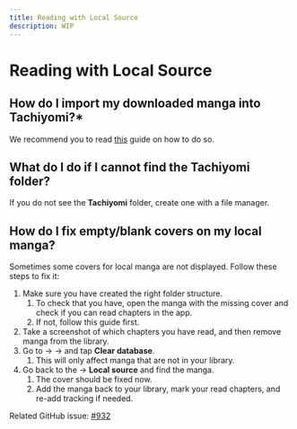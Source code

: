 ```yaml
---
title: Reading with Local Source
description: WIP
---
```


# Reading with Local Source

## How do I import my downloaded manga into Tachiyomi?*

We recommend you to read [this](../../../guides/local-manga.md) guide on how to do so.

## What do I do if I cannot find the Tachiyomi folder?

If you do not see the **Tachiyomi** folder, create one with a file manager.

## How do I fix empty/blank covers on my local manga?

Sometimes some covers for local manga are not displayed.
Follow these steps to fix it:

1. Make sure you have created the right folder structure.
   1. To check that you have, open the manga with the missing cover and check if you can read chapters in the app.
   1. If not, follow this guide first.
1. Take a screenshot of which chapters you have read, and then remove manga from the library.
1. Go to → → and tap **Clear database**.
   1. This will only affect manga that are not in your library.
1. Go back to the → **Local source** and find the manga.
   1. The cover should be fixed now.
   1. Add the manga back to your library, mark your read chapters, and re-add tracking if needed.

Related GitHub issue: [#932](https://github.com/tachiyomiorg/tachiyomi/issues/932)
